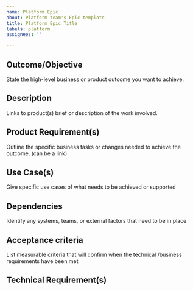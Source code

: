 ```yaml
---
name: Platform Epic
about: Platform team's Epic template
title: Platform Epic Title
labels: platform
assignees: ''

---
```


## Outcome/Objective 
State the high-level business or product outcome you want to achieve.

## Description 
Links to product(s) brief or description of the work involved.

## Product Requirement(s) 
Outline the specific  business tasks or changes needed to achieve the outcome. (can be a link)

## Use Case(s)
Give specific use cases of what needs to be achieved or supported

## Dependencies
Identify any systems, teams, or external factors that need to be in place

## Acceptance criteria  
List measurable criteria that will confirm when the technical /business requirements have been met

## Technical Requirement(s)
<!---
- Architecture: What existing patterns and frameworks will this work use? What new ones will be added? What additional libraries need to be used?
- Data model: What changes are there to the data model, and how will those changes be implemented (i.e. requires migration)?
- APIs: What existing services are involved? What new ones will be added?
- Technical Constraint(s) 
- Integrations: What integrations are involved?
-->
